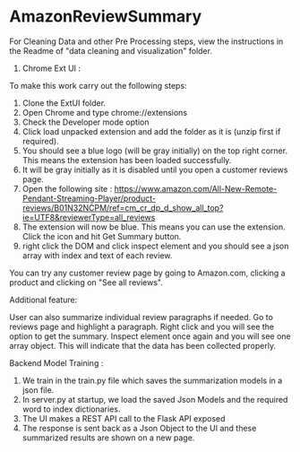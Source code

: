 # AmazonReviewSummary

For Cleaning Data and other Pre Processing steps, view the instructions in the Readme of "data cleaning and visualization" folder.

1) Chrome Ext UI : 

To make this work carry out the following steps:

1) Clone the ExtUI folder.
2) Open Chrome and type chrome://extensions
3) Check the Developer mode option
4) Click load unpacked extension and add the folder as it is (unzip first if required). 
5) You should see a blue logo (will be gray initially) on the top right corner. This means the extension has been loaded successfully.
6) It will be gray initially as it is disabled until you open a customer reviews page. 
7) Open the following site : https://www.amazon.com/All-New-Remote-Pendant-Streaming-Player/product-reviews/B01N32NCPM/ref=cm_cr_dp_d_show_all_top?ie=UTF8&reviewerType=all_reviews
8) The extension will now be blue. This means you can use the extension. Click the icon and hit Get Summary button.
9) right click the DOM and click inspect element and you should see a json array with index and text of each review.

You can try any customer review page by going to Amazon.com, clicking a product and clicking on "See all reviews".

Additional feature:

User can also summarize individual review paragraphs if needed. Go to reviews page and highlight a paragraph. Right click and you will see the option
to get the summary. Inspect element once again and you will see one array object. This will indicate that the data has been collected properly.

Backend Model Training :

1) We train in the train.py file which saves the summarization models in a json file.
2) In server.py at startup, we load the saved Json Models and the required word to index dictionaries.
3) The UI makes a REST API call to the Flask API exposed
4) The response is sent back as a Json Object to the UI and these summarized results are shown on a new page.
